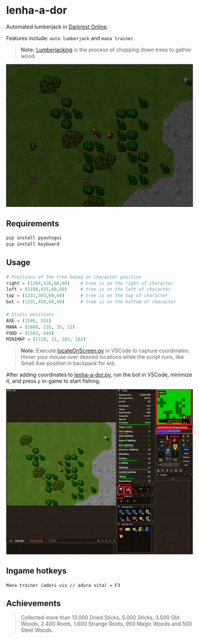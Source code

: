 # lenha-a-dor

Automated lumberjack in [Darkrest Online](https://darkrest.online/?news).

Features include: `auto lumberjack` and `mana trainer`.
> **Note:** [Lumberjacking](https://darkrest-online.gitbook.io/darkrest.online-wiki/gathering-and-crafting/gathering) is the process of chopping down trees to gather wood.

![](images/lenhador.PNG)

## Requirements

```bash
pip install pyautogui
pip install keyboard
```
## Usage

```python
# Positions of the tree based on character position
right = (1264,426,60,60)    # tree is on the right of character
left = (1198,425,60,60)     # tree is on the left of character
top = (1231,393,60,60)      # tree is on the top of character
bot = (1231,458,60,60)      # tree is on the bottom of character

# Static positions
AXE = (1546, 551)
MANA = (1880, 235, 35, 22)
FOOD = (1583, 549)
MINIMAP = (1728, 31, 183, 182)
```

>**Note:** Execute [locateOnScreen.py](https://github.com/felipevzps/lenha-a-dor/blob/main/locateOnScreen.py) in VSCode to capture coordinates. Hover your mouse over desired locations while the script runs, like Small Axe position in backpack for `AXE`.

After adding coordinates to [lenha-a-dor.py](https://github.com/felipevzps/lenha-a-dor/blob/main/lenha-a-dor.py), run the bot in VSCode, minimize it, and press `p` in-game to start fishing.

![](https://github.com/felipevzps/lenha-a-dor/blob/main/images/positions.PNG)

## Ingame hotkeys

```
Mana trainer (adori vis // adura vita) = F3
```

## Achievements
> Collected more than 13.000 Dried Sticks, 5.000 Sticks, 3.500 Old Woods, 2.400 Roots, 1.600 Strange Roots, 950 Magic Woods and 500 Steel Woods.
